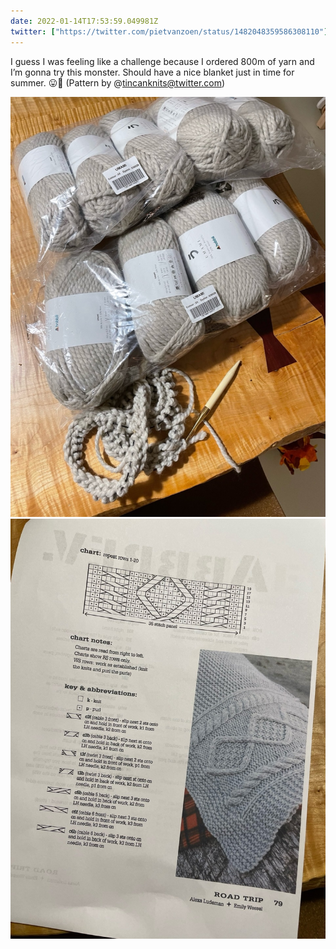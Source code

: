 ```yaml
---
date: 2022-01-14T17:53:59.049981Z
twitter: ["https://twitter.com/pietvanzoen/status/1482048359586308110"]
---
```

I guess I was feeling like a challenge because I ordered 800m of yarn and I’m gonna try this monster. Should have a nice blanket just in time for summer. 😛🧶 (Pattern by @tincanknits@twitter.com)

![](/media/7F8E2C02-AD5B-40D6-8C72-ACB44C9718CC.jpeg)
![](/media/C95DF46A-A1FC-4FC9-B110-4A0561B9AA97.jpeg)
